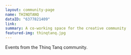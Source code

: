 ```yaml
---
layout: community-page
name: THINQTANQ
dataID: "6377821409"
link:
summary: A co-working space for the creative community
featured-img: thinqtanq.jpg
---
```

Events from the Thinq Tanq community.

